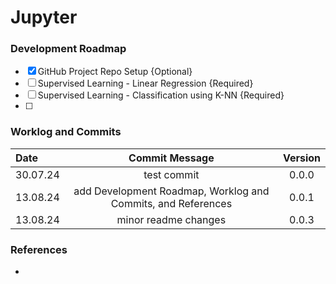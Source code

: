# Jupyter


### Development Roadmap

- [x] GitHub Project Repo Setup {Optional}
- [ ] Supervised Learning - Linear Regression {Required}
- [ ] Supervised Learning - Classification using K-NN {Required}
- [ ] 

### Worklog and Commits

Date | Commit Message | Version
:-----|:----------------:|:--------:
30.07.24 | test commit | 0.0.0
13.08.24 | add Development Roadmap, Worklog and Commits, and References | 0.0.1
13.08.24 | minor readme changes | 0.0.3


### References
- [ ](#)
